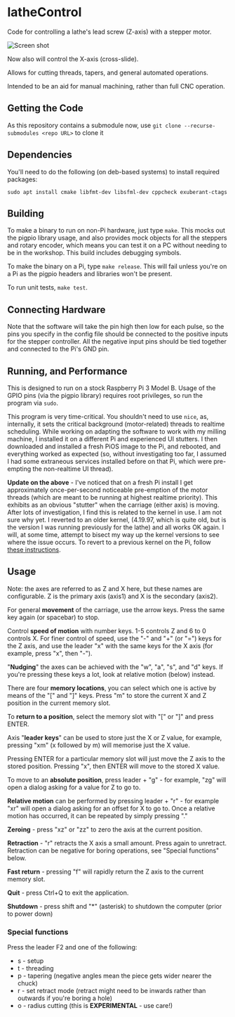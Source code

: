 # latheControl
Code for controlling a lathe's lead screw (Z-axis) with a stepper motor.

![Screen shot](https://www.martyndavis.com/wp-content/uploads/2020/10/lc.png "")

Now also will control the X-axis (cross-slide).

Allows for cutting threads, tapers, and general automated operations.

Intended to be an aid for manual machining, rather than full CNC operation.

## Getting the Code

As this repository contains a submodule now, use `git clone --recurse-submodules <repo URL>` to clone it

## Dependencies

You'll need to do the following (on deb-based systems) to install required packages:

    sudo apt install cmake libfmt-dev libsfml-dev cppcheck exuberant-ctags

## Building

To make a binary to run on non-Pi hardware, just type `make`. This mocks out the pigpio library usage, and also provides mock objects for all the steppers and rotary encoder, which means you can test it on a PC without needing to be in the workshop. This build includes debugging symbols.

To make the binary on a Pi, type `make release`. This will fail unless you're on a Pi as the pigpio headers and libraries won't be present.

To run unit tests, `make test`.

## Connecting Hardware
Note that the software will take the pin high then low for each pulse, so the pins you specify in the config file should be connected to the positive inputs for the stepper controller. All the negative input pins should be tied together and connected to the Pi's GND pin.

## Running, and Performance
This is designed to run on a stock Raspberry Pi 3 Model B. Usage of the GPIO pins (via the pigpio library) requires root privileges, so run the program via `sudo`.

This program is very time-critical. You shouldn't need to use `nice`, as, internally, it sets the critical background (motor-related) threads to realtime scheduling. While working on adapting the software to work with my milling machine, I installed it on a different Pi and experienced UI stutters. I then downloaded and installed a fresh PiOS image to the Pi, and rebooted, and everything worked as expected (so, without investigating too far, I assumed I had some extraneous services installed before on that Pi, which were pre-empting the non-realtime UI thread).

**Update on the above** - I've noticed that on a fresh Pi install I get approximately once-per-second noticeable pre-emption of the motor threads (which are meant to be running at highest realtime priority). This exhibits as an obvious "stutter" when the carriage (either axis) is moving. After lots of investigation, I find this is related to the kernel in use. I am not sure why yet. I reverted to an older kernel, (4.19.97, which is quite old, but is the version I was running previously for the lathe) and all works OK again. I will, at some time, attempt to bisect my way up the kernel versions to see where the issue occurs. To revert to a previous kernel on the Pi, follow [these instructions](https://isahatipoglu.com/2015/09/29/how-to-upgrade-or-downgrade-raspberrypis-kernel-servoblaster-problem-raspberry-pi2/).

## Usage
Note: the axes are referred to as Z and X here, but these names are configurable. Z is the primary axis (axis1) and X is the secondary (axis2).

For general **movement** of the carriage, use the arrow keys. Press the same key again (or spacebar) to stop.

Control **speed of motion** with number keys. 1-5 controls Z and 6 to 0 controls X. For finer control of speed, use the "-" and "+" (or "=") keys for the Z axis, and use the leader "x" with the same keys for the X axis (for example, press "x", then "-").

"**Nudging**" the axes can be achieved with the "w", "a", "s", and "d" keys. If you're pressing these keys a lot, look at relative motion (below) instead.

There are four **memory locations**, you can select which one is active by means of the "[" and "]" keys. Press "m" to store the current X and Z position in the current memory slot.

To **return to a position**, select the memory slot with "[" or "]" and press ENTER.

Axis "**leader keys**" can be used to store just the X or Z value, for example, pressing "xm" (x followed by m) will memorise just the X value.

Pressing ENTER for a particular memory slot will just move the Z axis to the stored position. Pressing "x", then ENTER will move to the stored X value.

To move to an **absolute position**, press leader + "g" - for example, "zg" will open a dialog asking for a value for Z to go to.

**Relative motion** can be performed by pressing leader + "r" - for example "xr" will open a dialog asking for an offset for X to go to. Once a relative motion has occurred, it can be repeated by simply pressing "."

**Zeroing** - press "xz" or "zz" to zero the axis at the current position.

**Retraction** - "r" retracts the X axis a small amount. Press again to unretract. Retraction can be negative for boring operations, see "Special functions" below.

**Fast return** - pressing "f" will rapidly return the Z axis to the current memory slot.

**Quit** - press Ctrl+Q to exit the application.

**Shutdown** - press shift and "*" (asterisk) to shutdown the computer (prior to power down)

### Special functions
Press the leader F2 and one of the following:
* s - setup
* t - threading
* p - tapering (negative angles mean the piece gets wider nearer the chuck)
* r - set retract mode (retract might need to be inwards rather than outwards if you're boring a hole)
* o - radius cutting (this is **EXPERIMENTAL** - use care!)